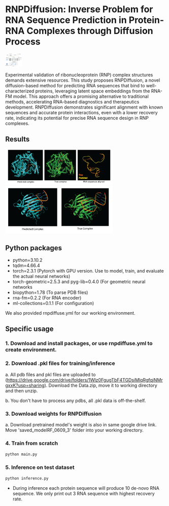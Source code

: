 # RNPDiffusion: Inverse Problem for RNA Sequence Prediction in Protein-RNA Complexes through Diffusion Process



<img src="/figure/model.png" alt="model" style="zoom:5%;" />

Experimental validation of ribonucleoprotein (RNP) complex structures demands extensive resources. This study proposes RNPDiffusion, a novel diffusion-based method for predicting RNA sequences that bind to well-characterized proteins, leveraging latent space embeddings from the RNA-FM model. This approach offers a promising alternative to traditional methods, accelerating RNA-based diagnostics and therapeutics development. RNPDiffusion demonstrates significant alignment with known sequences and accurate protein interactions, even with a lower recovery rate, indicating its potential for precise RNA sequence design in RNP complexes.



## Results



<img src="/figure/inference2.png" alt="inference2" style="zoom:33%;" />

<img src="/figure/inference1.png" alt="inference1" style="zoom:33%;" />



## Python packages

* python=3.10.2
* tqdm=4.66.4
* torch=2.3.1 (Pytorch with GPU version. Use to model, train, and evaluate the actual neural networks)
* torch-geometric=2.5.3 and pyg-lib=0.4.0 (For geometric neural networks
* biopython=1.78 (To parse PDB files)
* rna-fm=0.2.2 (For RNA encoder)
* ml-collections=0.1.1 (For configuration)

We also provided rnpdiffuse.yml for our working environment.



## Specific usage

### 1. Download and install packages, or use rnpdiffuse.yml to create environment.



### 2. Download .pkl files for training/inference

a. All pdb files and pkl files are uploaded to (https://drive.google.com/drive/folders/1Wlz0FgugTbF4TGDsiMlqRgfqjNMrgxxK?usp=sharing). Download the Data.zip, move it to working directory and then unzip.

b. You don't have to process any pdbs, all .pkl data is off-the-shelf.



### 3. Download weights for RNPDiffusion

a. Download pretrained model's weight is also in same google drive link. Move 'saved_modelRF_0609_3' folder into your working directory.



### 4. Train from scratch

```python
python main.py
```



### 5. Inference on test dataset

```python
python inference.py
```

* During inference each protein sequence will produce 10 de-novo RNA sequence. We only print out 3 RNA sequence with highest recovery rate.



